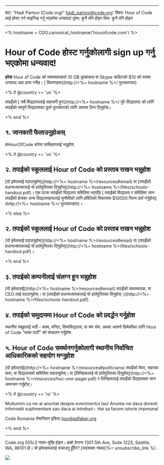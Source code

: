 * * *

बाट: "Hadi Partovi (Code.org)" [&#104;&#x61;&#x64;&#105;&#x5f;&#112;&#x61;&#x72;&#116;&#x6f;&#118;&#x69;&#x40;&#99;&#x6f;&#100;&#x65;&#x2e;&#111;&#x72;&#103;](&#109;&#x61;&#105;&#x6c;&#x74;&#111;&#x3a;&#104;&#x61;&#x64;&#105;&#x5f;&#112;&#x61;&#x72;&#116;&#x6f;&#118;&#x69;&#x40;&#99;&#x6f;&#100;&#x65;&#x2e;&#111;&#x72;&#103;)' विषय: Hour of Code लाई होस्ट गर्न साइनिङ् गर्नु भएकोमा धन्यवाद! दृश्य: कुनै पनि होइन थिम: कुनै पनि होइन

* * *

<% hostname = CDO.canonical_hostname('hourofcode.com') %>

# Hour of Code होस्ट गर्नुकोलागी sign up गर्नु भएकोमा धन्यवाद!

**हरेक** Hour of Code को व्यवस्थापकले 10 GB ड्रपबाकस वा Skype क्रडिटको $10 को रूपमा धन्यवाद आप प्राप्त गर्नेछ। [ विवरणहरू](http://<%= hostname %>/ पुरस्कारका)

<% if @country == 'us' %>

तपाइँको [ सबै विद्यालयलाई सहभागी हुन](http://<%= hostname %>/ पूरै-विद्यालय) को लागि तपाइँको सम्पूर्ण विद्यालयका ठूलो पुरस्कारको लागि अवसर लिन दिनुहोस्।

<% end %>

## १. जानकारी फैलाउनुहोअस्

#HourOfCode बारेमा साथिहरुलाई भन्नुहोश.

<% if @country == 'us' %>

## २. तपाईको स्कूललाई Hour of Code को प्रस्ताब राखन भन्नुहोश

[यो इमेललाई पठाउनुहोस्](http://<%= hostname %>/resources#email) वा [तपाइँको प्रधानाध्यापकलाई यो हातेपुस्तिका दिनुहोस्](http://<%= hostname %>/files/schools-handout.pdf)। एक पटक तपाइँको विद्यालय समितिमा भएपछि [ तपाइँको विद्यालय र समितिमा जान तपाइँको क्षेत्रका अन्य विद्यालयहरूलाई चुनौतीको लागि प्रविधिको विकासमा $10000 जित्न दर्ता गर्नुहोस्](http://<%= hostname %>/ पुरस्कारहरू)।

<% else %>

## २. तपाईको स्कूललाई Hour of Code को प्रस्ताब राखन भन्नुहोश

[यो इमेललाई पठाउनुहोस्](http://<%= hostname %>/resources#email) वा [तपाइँको प्रधानाध्यापकलाई यो हातेपुस्तिका दिनुहोस्](http://<%= hostname %>/files/schools-handout.pdf)।

<% end %>

## ३. तपाईको कम्पनीलाई संलग्न हुन भन्नुहोश

[यो इमेललाई](http://<%= hostname %>/resources#email) तपाइँको व्यवस्थापक, वा CEO लाई पठाउनुहोस्। वा [तपाइँको प्रधानाध्यापकलाई यो हातेपुस्तिका दिनुहोस्।](http://<%= hostname %>/files/schools-handout.pdf).

## ४. तपाईको समुदायमा Hour of Code को प्रवर्द्धन गर्नुहोश

स्थानीय समूहलाई भर्ती - क्लब, मन्दिर, विश्वविद्यालय, वा श्रम संघ. अथवा आफ्नो छिमेकीका लागि Hour of Code "ब्लक पार्टी" को संचालन गर्नुहोश.

## ५. Hour of Code समर्थनगर्नुकोलागी स्थानीय निर्वाचित आधिकारिकको सहयोग मग्नुहोश

[यो इमेललाई](http://<%= hostname %>/resources#politicians) तपाइँको मेयर, सहरका सभा, वा विद्यालयको समितिमा पठाउनुहोस्। वा [तिनिहरूलाई यो हातेपुस्तिका दिनुहोस्](http://<%= hostname %>/resources/hoc-one-pager.pdf) र तिनिहरूलाई तपाइँको विद्यालयमा जान आमन्त्रण गर्नुहोस्।

<% if @country == 'ro' %>

Multumim ca ne-ai anuntat despre evenimentul tau! Anunta-ne daca doresti informatii suplimentare sau daca ai intrebari। Hai sa facem istorie impreuna!

Code Romania रोमानियन इकिपा hoc@adfaber.org

<% end %>

* * *

Code.org 501c3 नाफा-मुखि होइन। हाम्रो ठेगाना 1301 5th Ave, Suite 1225, Seattle, WA, 98101 हो। यो इमेलहरूलाई रूचाउनु हुँदैन? [सदस्यता नबन्न](%= unsubscribe_link %) .

![](<%= tracking_pixel %>)